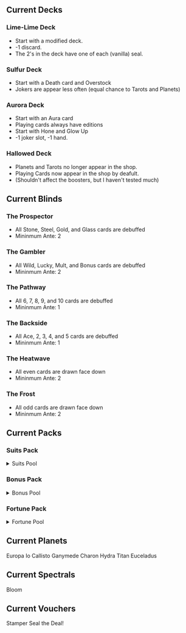 ## Current Decks

### Lime-Lime Deck
- Start with a modified deck.
- -1 discard.
- The 2's in the deck have one of each (vanilla) seal.

### Sulfur Deck
- Start with a Death card and Overstock
- Jokers are appear less often (equal chance to Tarots and Planets)

### Aurora Deck
- Start with an Aura card
- Playing cards always have editions
- Start with Hone and Glow Up
- -1 joker slot, -1 hand.

### Hallowed Deck
- Planets and Tarots no longer appear in the shop.
- Playing Cards now appear in the shop by deafult.
- (Shouldn't affect the boosters, but I haven't tested much)

## Current Blinds

### The Prospector
- All Stone, Steel, Gold, and Glass cards are debuffed
- Mininmum Ante: 2

### The Gambler
- All Wild, Lucky, Mult, and Bonus cards are debuffed
- Mininmum Ante: 2

### The Pathway
- All 6, 7, 8, 9, and 10 cards are debuffed
- Mininmum Ante: 1

### The Backside
- All Ace, 2, 3, 4, and 5 cards are debuffed
- Mininmum Ante: 1

### The Heatwave
- All even cards are drawn face down
- Mininmum Ante: 2

### The Frost
- All odd cards are drawn face down
- Mininmum Ante: 2

## Current Packs
### Suits Pack
<details>
<summary>Suits Pool</summary>

### Tarots/Planets
The Moon
The Sun
The World
The Star
The Lovers

Jupiter
Europa
Io
Callisto
Ganymede

### Jokers
Greedy Joker
Lusty Joker
Wrathful Joker
Gluttenous Joker
Droll Joker
Crafty Joker
Smeared Joker
Flower Pot
Rough Gem
Bloodstone
Arrowhead
Onyx Agate
The Tribe
Seeing Double
Castle
Ancient Joker
Blackboard

### Spectrals
Sigil
</details>

### Bonus Pack
<details>
<summary>Bonus Pool</summary>

### Tarots/Planets
Magician
High Priestess
The Heirophant
The Lovers
Chariot
Justice
Death
The Tower
The Devil

Charon
Hydra
Titan
### Jokers
None! You get Enhanced playing cards instead.

### Spectrals
Familiar
Grim
Incantation
Cryptid
Talisman
Deja Vu
</details>

### Fortune Pack
<details>
<summary>Fortune Pool</summary>

### Tarots/Planets
The Fool
Wheel of Fortune
The Hermit
Temperance
Judgement
Magician
Lovers

Euceladus
### Jokers
Loyalty Card
8-Ball
Misprint
Space Joker
Business Card
Faceless Joker
Egg
Cloud 9
Hallucination
Golden Joker
Midas Mask
Reserved Parking
Lucky Cat
Trading Card
Bloodstone
Oops! All 6's
The Idol

### Spectrals
Immolate
Aura
Trance
Medium
Bloom
</details>

## Current Planets
Europa
Io
Callisto
Ganymede
Charon
Hydra
Titan
Euceladus

## Current Spectrals
Bloom

## Current Vouchers
Stamper
Seal the Deal!